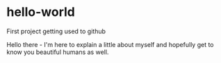 # hello-world
First project getting used to github

Hello there - I'm here to explain a little about myself and hopefully get to know you beautiful humans as well.
